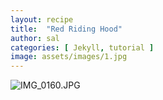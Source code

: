 ```yaml
---
layout: recipe
title:  "Red Riding Hood"
author: sal
categories: [ Jekyll, tutorial ]
image: assets/images/1.jpg
---
```

![IMG_0160.JPG](image/IMG_0160.JPG)
